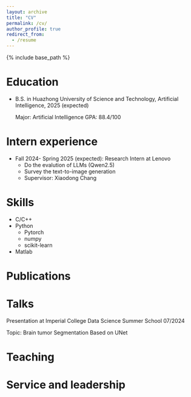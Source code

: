 ```yaml
---
layout: archive
title: "CV"
permalink: /cv/
author_profile: true
redirect_from:
  - /resume
---
```


{% include base_path %}

Education
======
* B.S. in Huazhong University of Science and Technology, Artificial Intelligence, 2025 (expected)
  
  Major: Artificial Intelligence    GPA: 88.4/100

Intern experience
======
* Fall 2024- Spring 2025 (expected): Research Intern at Lenovo
  * Do the evalution of LLMs (Qwen2.5)
  * Survey the text-to-image generation
  * Supervisor: Xiaodong Chang

  
Skills
======
* C/C++
* Python
  * Pytorch
  * numpy
  * scikit-learn
* Matlab

Publications
======

  
Talks
======
Presentation at Imperial College Data Science Summer School  07/2024

Topic: Brain tumor Segmentation Based on UNet
  
Teaching
======

  
Service and leadership
======
